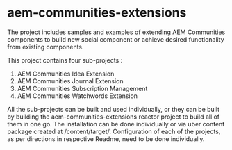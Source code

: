 aem-communities-extensions
==========================
The project includes samples and examples of extending AEM Communities components to build new social component or achieve desired functionality from existing components.

This project contains four sub-projects :
1. AEM Communities Idea Extension
2. AEM Communities Journal Extension
3. AEM Communities Subscription Management
4. AEM Communities Watchwords Extension

All the sub-projects can be built and used individually, or they can be built by building the aem-communities-extensions reactor project to build all of them in one go.
The installation can be done individually or via uber content package created at /content/target/. Configuration of each of the projects, as per directions in respective Readme,
need to be done individually.
